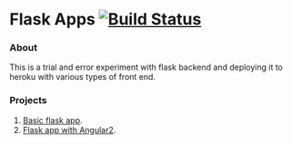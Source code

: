 # Flask Apps  [![Build Status](https://img.shields.io/badge/heroku-ready-green.svg)](https://github.com/andriandresson/FlaskApps)
### About
This is a trial and error experiment with flask backend and deploying it to heroku with various types of front end.

### Projects
1. [Basic flask app](https://github.com/andriandresson/FlaskApps/tree/master/First_FlaskApp).   
2. [Flask app with Angular2](https://github.com/andriandresson/FlaskApps/tree/master/Flask_Angular2-cli).

